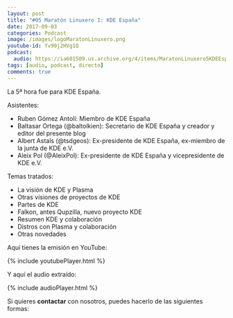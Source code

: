 ```yaml
---
layout: post
title: "#05 Maratón Linuxero I: KDE España"
date: 2017-09-03
categories: Podcast
image: /images/logoMaratonLinuxero.png
youtube-id: Yv90j2HVg1Q
podcast:
  audio: https://ia601509.us.archive.org/4/items/MaratonLinuxero5KDEEspana/Marat%C3%B3n%20Linuxero%205%20KDE%20Espa%C3%B1a
tags: [audio, podcast, directo]
comments: true
---
```

La 5ª hora fue para KDE España.

Asistentes:
* Ruben Gómez Antolí: Miembro de KDE España
* Baltasar Ortega (@baltolkien): Secretario de KDE España y creador y editor del presente blog
* Albert Astals (@tsdgeos): Ex-presidente de KDE España, ex-miembro de la junta de KDE e.V.
* Aleix Pol (@AleixPol): Ex-presidente de KDE España y vicepresidente de KDE e.V.

Temas tratados:
* La visión de KDE y Plasma
* Otras visiones de proyectos de KDE
* Partes de KDE
* Falkon, antes Qupzilla, nuevo proyecto KDE
* Resumen KDE y colaboración
* Distros con Plasma y colaboración
* Otras novedades

Aquí tienes la emisión en YouTube:

{% include youtubePlayer.html %}

Y aquí el audio extraído:

{% include audioPlayer.html %}

Si quieres **contactar** con nosotros, puedes hacerlo de las siguientes formas:
